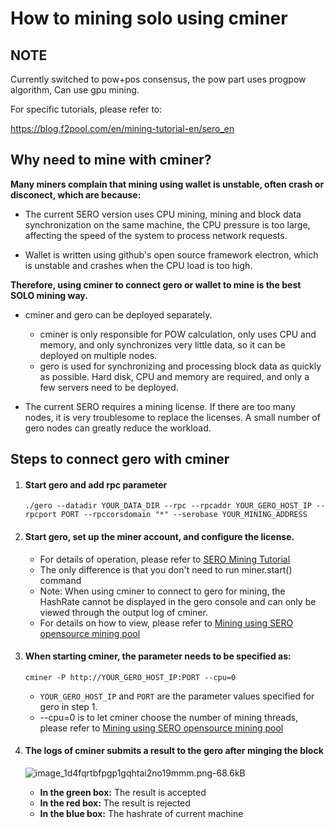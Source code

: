 # How to mining solo using cminer



## NOTE

Currently switched to pow+pos consensus,  the pow part uses progpow algorithm, Can use gpu mining.

For specific tutorials, please refer to:

<https://blog.f2pool.com/en/mining-tutorial-en/sero_en>



## Why need to mine with cminer?

**Many miners complain that mining using wallet is unstable, often crash or disconect, which are because:**

* The current SERO version uses CPU mining, mining and block data synchronization on the same machine, the CPU pressure is too large, affecting the speed of the system to process network requests.

* Wallet is written using github's open source framework electron, which is unstable and crashes when the CPU load is too high.

**Therefore, using cminer to connect gero or wallet to mine is the best SOLO mining way.**

* cminer and gero can be deployed separately.
  * cminer is only responsible for POW calculation, only uses CPU and memory, and only synchronizes very little data, so it can be deployed on multiple nodes.
  * gero is used for synchronizing and processing block data as quickly as possible. Hard disk, CPU and memory are required, and only a few servers need to be deployed.

* The current SERO requires a mining license. If there are too many nodes, it is very troublesome to replace the licenses. A small number of gero nodes can greatly reduce the workload.

## Steps to connect gero with cminer

1. #### Start gero and add rpc parameter

   ```shell
   ./gero --datadir YOUR_DATA_DIR --rpc --rpcaddr YOUR_GERO_HOST_IP --rpcport PORT --rpccorsdomain "*" --serobase YOUR_MINING_ADDRESS
   ```

2. #### Start gero, set up the miner account, and configure the license.

   * For details of operation, please refer to [SERO Mining Tutorial](?file=Start/from-the-binary-package)
   * The only difference is that you don't need to run miner.start() command
   * Note: When using cminer to connect to gero for mining, the HashRate cannot be displayed in the gero console and can only be viewed through the output log of cminer.
   * For details on how to view, please refer to [Mining using SERO opensource mining pool](?file=Start/mined-in-the-mine-pool)

3. #### When starting cminer, the parameter needs to be specified as:

   ```shell
   cminer -P http://YOUR_GERO_HOST_IP:PORT --cpu=0
   ```

   * `YOUR_GERO_HOST_IP` and `PORT` are the parameter values specified for gero in step 1.
   * --cpu=0 is to let cminer choose the number of mining threads, please refer to [Mining using SERO opensource mining pool](?file=Start/mined-in-the-mine-pool)

4. #### The logs of cminer submits a result to the gero after minging the block
   ![image_1d4fqrtbfpgp1gqhtai2no19mmm.png-68.6kB][1]

   * **In the green box:** The result is accepted
   * **In the red box:** The result is rejected
   * **In the blue box:** The hashrate of current machine

[1]: http://sero-media.s3-website-ap-southeast-1.amazonaws.com/images/201902/image_1d4fqrtbfpgp1gqhtai2no19mmm.png

